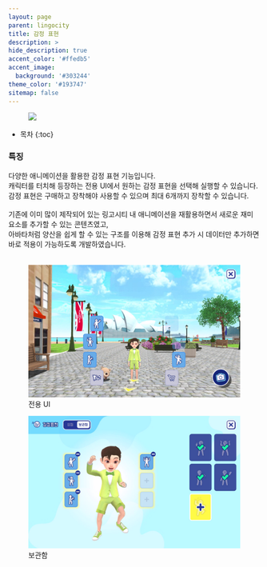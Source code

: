 ```yaml
---
layout: page
parent: lingocity
title: 감정 표현
description: >
hide_description: true
accent_color: '#ffedb5'
accent_image:
  background: '#303244'
theme_color: '#193747'
sitemap: false
---
```


<div class="my-media-row">
  <figure>
    <img src="/assets/img/projects/lingocity/emotion/emotion_hi_anim.gif" style="width:80%" oncontextmenu="return false;">
  </figure>
</div>

* 목차
{:toc}


### 특징

다양한 애니메이션을 활용한 감정 표현 기능입니다.<br>
캐릭터를 터치해 등장하는 전용 UI에서 원하는 감정 표현을 선택해 실행할 수 있습니다.<br>
감정 표현은 구매하고 장착해야 사용할 수 있으며 최대 6개까지 장착할 수 있습니다.<br><br>
기존에 이미 많이 제작되어 있는 링고시티 내 애니메이션을 재활용하면서 새로운 재미 요소를 추가할 수 있는 콘텐츠였고,<br>
아바타처럼 양산을 쉽게 할 수 있는 구조를 이용해 감정 표현 추가 시 데이터만 추가하면 바로 적용이 가능하도록 개발하였습니다.

<div style="margin-top:2rem;"></div>
<div class="my-media-row">
 <figure>
    <img src="/assets/img/projects/lingocity/emotion/emotion_ui.jpg" oncontextmenu="return false;">
    <figcaption>전용 UI</figcaption>
  </figure>
   <figure>
    <img src="/assets/img/projects/lingocity/emotion/emotion_storage.jpg" oncontextmenu="return false;">
    <figcaption>보관함</figcaption>
  </figure>
</div>